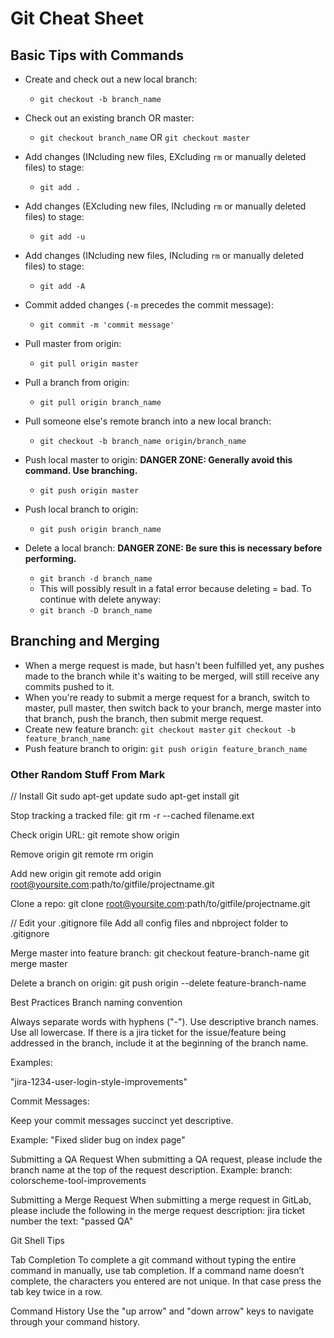 # Git Cheat Sheet

## Basic Tips with Commands
* Create and check out a new local branch:
  * `git checkout -b branch_name`

* Check out an existing branch OR master:
  * `git checkout branch_name` OR `git checkout master`

* Add changes (INcluding new files, EXcluding `rm` or manually deleted files) to stage:
  * `git add .`

* Add changes (EXcluding new files, INcluding `rm` or manually deleted files) to stage:
  * `git add -u`

* Add changes (INcluding new files, INcluding `rm` or manually deleted files) to stage:
  * `git add -A`

* Commit added changes (`-m` precedes the commit message):
  * `git commit -m 'commit message'`

* Pull master from origin:
  * `git pull origin master`

* Pull a branch from origin:
  * `git pull origin branch_name`

* Pull someone else's remote branch into a new local branch:
  * `git checkout -b branch_name origin/branch_name`

* Push local master to origin: **DANGER ZONE: Generally avoid this command. Use branching.**
  * `git push origin master`

* Push local branch to origin:
  * `git push origin branch_name`

* Delete a local branch: **DANGER ZONE: Be sure this is necessary before performing.**
  * `git branch -d branch_name`
  * This will possibly result in a fatal error because deleting = bad. To continue with delete anyway:
  * `git branch -D branch_name`

## Branching and Merging
* When a merge request is made, but hasn't been fulfilled yet, any pushes made to the branch while it's waiting to be merged, will still receive any commits pushed to it.
* When you're ready to submit a merge request for a branch, switch to master, pull master, then switch back to your branch, merge master into that branch, push the branch, then submit merge request.
* Create new feature branch: `git checkout master` `git checkout -b feature_branch_name`
* Push feature branch to origin: `git push origin feature_branch_name`

### Other Random Stuff From Mark

// Install Git
sudo apt-get update
sudo apt-get install git

Stop tracking a tracked file:
git rm -r --cached filename.ext

Check origin URL:
git remote show origin

Remove origin
git remote rm origin

Add new origin
git remote add origin root@yoursite.com:path/to/gitfile/projectname.git

Clone a repo:
git clone root@yoursite.com:path/to/gitfile/projectname.git

// Edit your .gitignore file
Add all config files and nbproject folder to .gitignore

Merge master into feature branch:
git checkout feature-branch-name
git merge master

Delete a branch on origin:
git push origin --delete feature-branch-name

Best Practices
Branch naming convention

Always separate words with hyphens ("-").
Use descriptive branch names.
Use all lowercase.
If there is a jira ticket for the issue/feature being addressed in the branch, include it at the beginning of the branch name.

Examples:

"jira-1234-user-login-style-improvements"

Commit Messages:

Keep your commit messages succinct yet descriptive.

Example:
"Fixed slider bug on index page"

Submitting a QA Request
When submitting a QA request, please include the branch name at the top of the request description. Example:
branch: colorscheme-tool-improvements

Submitting a Merge Request
When submitting a merge request in GitLab, please include the following in the merge request description:
jira ticket number
the text: "passed QA"

Git Shell Tips

Tab Completion
To complete a git command without typing the entire command in manually, use tab completion.  If a command name doesn’t complete, the characters you entered are not unique. In that case press the tab key twice in a row.

Command History
Use the "up arrow" and "down arrow" keys to navigate through your command history.
